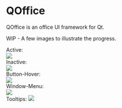 # QOffice
QOffice is an office UI framework for Qt.

WIP - A few images to illustrate the progress.

Active:  
![](https://i.imgur.com/uQqokXS.png)  
Inactive:  
![](https://i.imgur.com/o43NyAs.png)  
Button-Hover:  
![](https://i.imgur.com/2dDQNTQ.png)  
Window-Menu:  
![](https://i.imgur.com/xHvtBCD.png)  
Tooltips:
![](https://i.imgur.com/zS0ykib.png)
